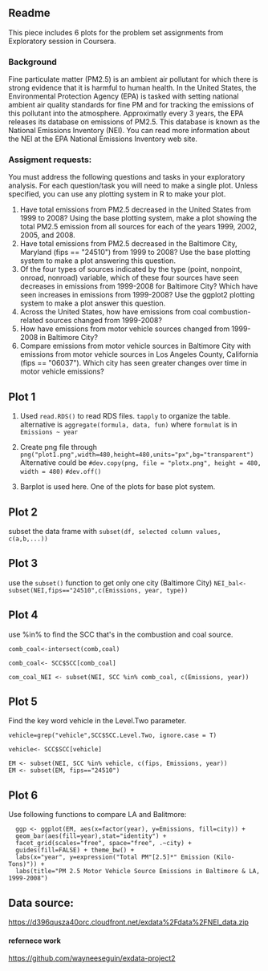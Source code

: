 ## Readme

This piece includes 6 plots for the problem set assignments from Exploratory session in Coursera. 

### Background
Fine particulate matter (PM2.5) is an ambient air pollutant for which there is strong evidence that it is harmful to human health. In the United States, the Environmental Protection Agency (EPA) is tasked with setting national ambient air quality standards for fine PM and for tracking the emissions of this pollutant into the atmosphere. Approximatly every 3 years, the EPA releases its database on emissions of PM2.5. This database is known as the National Emissions Inventory (NEI). You can read more information about the NEI at the EPA National Emissions Inventory web site.

### Assigment requests:
You must address the following questions and tasks in your exploratory analysis. For each question/task you will need to make a single plot. Unless specified, you can use any plotting system in R to make your plot.

1. Have total emissions from PM2.5 decreased in the United States from 1999 to 2008? Using the base plotting system, make a plot showing the total PM2.5 emission from all sources for each of the years 1999, 2002, 2005, and 2008.
2. Have total emissions from PM2.5 decreased in the Baltimore City, Maryland (fips == "24510") from 1999 to 2008? Use the base plotting system to make a plot answering this question.
3. Of the four types of sources indicated by the type (point, nonpoint, onroad, nonroad) variable, which of these four sources have seen decreases in emissions from 1999-2008 for Baltimore City? Which have seen increases in emissions from 1999-2008? Use the ggplot2 plotting system to make a plot answer this question.
4. Across the United States, how have emissions from coal combustion-related sources changed from 1999-2008?
5. How have emissions from motor vehicle sources changed from 1999-2008 in Baltimore City?
6. Compare emissions from motor vehicle sources in Baltimore City with emissions from motor vehicle sources in Los Angeles County, California (fips == "06037"). Which city has seen greater changes over time in motor vehicle emissions?

## Plot 1
1. Used `read.RDS()` to read RDS files. `tapply` to organize the table. alternative is `aggregate(formula, data, fun)` where `formulat` is in `Emissions ~ year`

2. Create png file through `png("plot1.png",width=480,height=480,units="px",bg="transparent")`
Alternative could be 
```#dev.copy(png, file = "plotx.png", height = 480, width = 480)```
```#dev.off()```
3. Barplot is used here. One of the plots for base plot system.

## Plot 2

subset the data frame with `subset(df, selected column values, c(a,b,...))`

## Plot 3

use the `subset()` function to get only one city (Baltimore City) `NEI_bal<-subset(NEI,fips=="24510",c(Emissions, year, type))`

## Plot 4

use %in% to find the SCC that's in the combustion and coal source. 
```
comb_coal<-intersect(comb,coal)

comb_coal<- SCC$SCC[comb_coal]

com_coal_NEI <- subset(NEI, SCC %in% comb_coal, c(Emissions, year))
```

## Plot 5

Find the key word vehicle in the Level.Two parameter.
```
vehicle=grep("vehicle",SCC$SCC.Level.Two, ignore.case = T)

vehicle<- SCC$SCC[vehicle]

EM <- subset(NEI, SCC %in% vehicle, c(fips, Emissions, year))
EM <- subset(EM, fips=="24510")
```

## Plot 6

Use following functions to compare LA and Balitmore:
``` 
  ggp <- ggplot(EM, aes(x=factor(year), y=Emissions, fill=city)) +
  geom_bar(aes(fill=year),stat="identity") +
  facet_grid(scales="free", space="free", .~city) +
  guides(fill=FALSE) + theme_bw() +
  labs(x="year", y=expression("Total PM"[2.5]*" Emission (Kilo-Tons)")) + 
  labs(title="PM 2.5 Motor Vehicle Source Emissions in Baltimore & LA, 1999-2008")
```

## Data source: 
https://d396qusza40orc.cloudfront.net/exdata%2Fdata%2FNEI_data.zip

#### refernece work
https://github.com/wayneeseguin/exdata-project2
